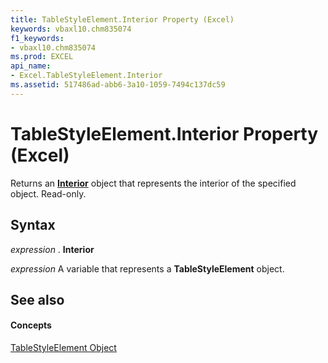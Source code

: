 ```yaml
---
title: TableStyleElement.Interior Property (Excel)
keywords: vbaxl10.chm835074
f1_keywords:
- vbaxl10.chm835074
ms.prod: EXCEL
api_name:
- Excel.TableStyleElement.Interior
ms.assetid: 517486ad-abb6-3a10-1059-7494c137dc59
---
```



# TableStyleElement.Interior Property (Excel)

Returns an  **[Interior](interior-object-excel.md)** object that represents the interior of the specified object. Read-only.


## Syntax

 _expression_ . **Interior**

 _expression_ A variable that represents a **TableStyleElement** object.


## See also


#### Concepts


[TableStyleElement Object](tablestyleelement-object-excel.md)

